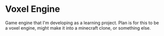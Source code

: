 # Voxel Engine


Game engine that I'm developing as a learning project. Plan is for this to be a voxel engine, 
might make it into a minecraft clone, or something else.
